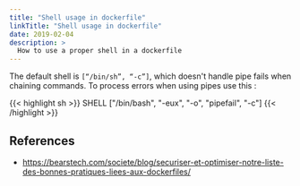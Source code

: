 ```yaml
---
title: "Shell usage in dockerfile"
linkTitle: "Shell usage in dockerfile"
date: 2019-02-04
description: >
  How to use a proper shell in a dockerfile
---
```


The default shell is `[“/bin/sh”, “-c”]`, which doesn't handle pipe fails when chaining commands. To process errors when using pipes use this :

{{< highlight sh >}}
SHELL ["/bin/bash", "-eux", "-o", "pipefail", "-c"]
{{< /highlight >}}

## References
- https://bearstech.com/societe/blog/securiser-et-optimiser-notre-liste-des-bonnes-pratiques-liees-aux-dockerfiles/
